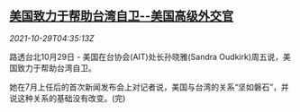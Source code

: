 <!--1635483662000-->
[美国致力于帮助台湾自卫--美国高级外交官](https://cn.reuters.com/article/us-tw-ait-oudkirk-defence-1029-idCNKBS2HJ0G4)
------

<div><i>2021-10-29T04:35:13Z</i></div><p>路透台北10月29日 - 美国在台协会(AIT)处长孙晓雅(Sandra Oudkirk)周五说，美国致力于帮助台湾自卫。</p><p>她在7月上任后的首次新闻发布会上对记者说，美国与台湾的关系“坚如磐石”，并说这种关系的基础没有改变。(完)</p>
